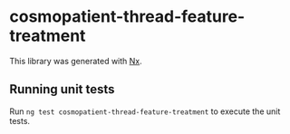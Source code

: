 # cosmopatient-thread-feature-treatment

This library was generated with [Nx](https://nx.dev).

## Running unit tests

Run `ng test cosmopatient-thread-feature-treatment` to execute the unit tests.
